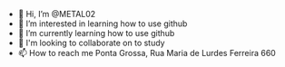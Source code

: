 - 👋 Hi, I’m @METAL02
- 👀 I’m interested in learning how to use github
- 🌱 I’m currently learning how to use github
- 💞️ I'm looking to collaborate on to study
- 📫 How to reach me Ponta Grossa, Rua Maria de Lurdes Ferreira 660

<!---
METAL02/METAL02 is a ✨ special ✨ repository because its `README.md` (this file) appears on your GitHub profile.
You can click the Preview link to take a look at your changes.
--->
